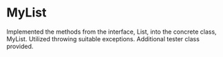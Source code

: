 # MyList
Implemented the methods from the interface, List, into the concrete class, MyList.
Utilized throwing suitable exceptions. 
Additional tester class provided. 
